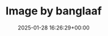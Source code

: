 ---
archive_date: 2025-01-29
code: DFYDyFSzZ2C
date: 2025-01-28 16:26:29+00:00
id: '3555608541606550914'
layout: post
media:
- id: '3555608541606550914'
  type: image
  url: media/DFYDyFSzZ2C/3555608541606550914.jpg
permalink: /p/DFYDyFSzZ2C/
thumbnail: media/DFYDyFSzZ2C/3555608541606550914.jpg
title: Image by banglaaf
---